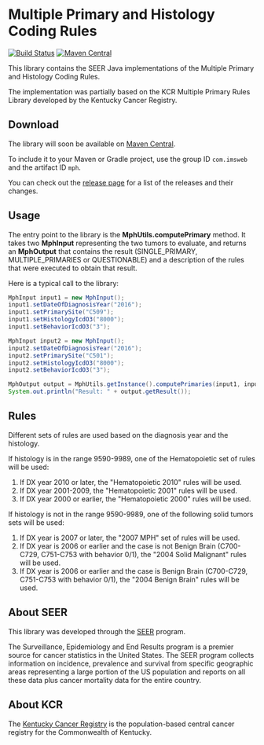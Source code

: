 # Multiple Primary and Histology Coding Rules

[![Build Status](https://travis-ci.org/imsweb/algorithms.svg?branch=master)](https://travis-ci.org/imsweb/mph)
[![Maven Central](https://maven-badges.herokuapp.com/maven-central/com.imsweb/algorithms/badge.svg)](https://maven-badges.herokuapp.com/maven-central/com.imsweb/mph)

This library contains the SEER Java implementations of the Multiple Primary and Histology Coding Rules.

The implementation was partially based on the KCR Multiple Primary Rules Library developed by the Kentucky Cancer Registry.

## Download

The library will soon be available on [Maven Central](http://search.maven.org/#search%7Cga%7C1%7Cg%3A%22com.imsweb%22%20AND%20a%3A%mph%22).

To include it to your Maven or Gradle project, use the group ID `com.imsweb` and the artifact ID `mph`.

You can check out the [release page](https://github.com/imsweb/mph/releases) for a list of the releases and their changes.

## Usage

The entry point to the library is the **MphUtils.computePrimary** method. It takes two **MphInput** representing the two tumors to evaluate, and returns an **MphOutput** that contains 
the result (SINGLE_PRIMARY, MULTIPLE_PRIMARIES or QUESTIONABLE) and a description of the rules that were executed to obtain that result.

Here is a typical call to the library:

```java
MphInput input1 = new MphInput();
input1.setDateOfDiagnosisYear("2016");
input1.setPrimarySite("C509");
input1.setHistologyIcdO3("8000");
input1.setBehaviorIcdO3("3");

MphInput input2 = new MphInput();
input2.setDateOfDiagnosisYear("2016");
input2.setPrimarySite("C501");
input2.setHistologyIcdO3("8000");
input2.setBehaviorIcdO3("3");

MphOutput output = MphUtils.getInstance().computePrimaries(input1, input2);
System.out.println("Result: " + output.getResult());
```

## Rules

Different sets of rules are used based on the diagnosis year and the histology.

If histology is in the range 9590-9989, one of the Hematopoietic set of rules will be used:

1. If DX year 2010 or later, the "Hematopoietic 2010" rules will be used.
2. If DX year 2001-2009, the "Hematopoietic 2001" rules will be used.
3. If DX year 2000 or earlier, the "Hematopoietic 2000" rules will be used.

If histology is not in the range 9590-9989, one of the following solid tumors sets will be used:

1. If DX year is 2007 or later, the "2007 MPH" set of rules will be used.
2. If DX year is 2006 or earlier and the case is not Benign Brain (C700-C729, C751-C753 with behavior 0/1), the "2004 Solid Malignant" rules will be used.
3. If DX year is 2006 or earlier and the case is Benign Brain (C700-C729, C751-C753 with behavior 0/1), the "2004 Benign Brain" rules will be used.

## About SEER

This library was developed through the [SEER](http://seer.cancer.gov/) program.

The Surveillance, Epidemiology and End Results program is a premier source for cancer statistics in the United States.
The SEER program collects information on incidence, prevalence and survival from specific geographic areas representing
a large portion of the US population and reports on all these data plus cancer mortality data for the entire country.

## About KCR

The [Kentucky Cancer Registry](https://www.kcr.uky.edu/) is the population-based central cancer registry for the Commonwealth of Kentucky.
